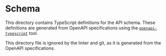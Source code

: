 # Schema

This directory contains TypeScript definitions for the API schema.
These definitions are generated from OpenAPI specifications using the [`openapi-typescript`](https://github.com/openapi-ts/openapi-typescript) tool.

This directory file is ignored by the linter and git, as it is generated from the OpenAPI specifications.
